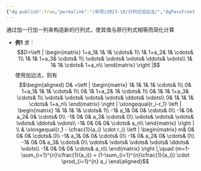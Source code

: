 ```yaml
---
{"dg-publish":true,"permalink":"/杂项/2023-10/行列式加边法/","dgPassFrontmatter":true}
---
```


通过加一行加一列来构造新的行列式，使其值与原行列式相等而简化计算
- **例1**
	求：
	$$D=\left | \begin{matrix}	1+a_1& 1& 1& \cdots& 1\\	1& 1+a_2& 1& \cdots& 1\\	1& 1& 1+a_3& \cdots& 1\\	\vdots& \vdots& \vdots& \ddots& \vdots\\	1& 1& 1& \cdots& 1+a_n\\	\end{matrix} \right |$$
	使用加边法，则有
	$$\begin{aligned} D& =\left | \begin{matrix} 1& 1& 1& 1& \cdots& 1\\ 0& 1+a_1& 1& 1& \cdots& 1\\ 0& 1& 1+a_2& 1& \cdots& 1\\ 0& 1& 1& 1+a_3& \cdots& 1\\	\vdots& \vdots& \vdots& \vdots& \ddots& \vdots\\ 0& 1& 1& 1& \cdots& 1+a_n\\	\end{matrix} \right | \xlongequal{r_i-r_1} \left | \begin{matrix}	1& 1& 1& 1& \cdots& 1\\	-1& a_1& 0& 0& \cdots& 0\\	-1& 0& a_2& 0& \cdots& 0\\	-1& 0& 0& a_3& \cdots& 0\\	\vdots& \vdots& \vdots& \vdots& \ddots& \vdots\\	-1& 0& 0& 0& \cdots& a_n\\	\end{matrix} \right | \\ & \xlongequal{r_1 - \cfrac{1}{a_i} \cdot r_i} \left | \begin{matrix} m& 0& 0& 0& \cdots& 0\\	-1& a_1& 0& 0& \cdots& 0\\	-1& 0& a_2& 0& \cdots& 0\\ -1& 0& 0& a_3& \cdots& 0\\ \vdots& \vdots& \vdots& \vdots& \ddots& \vdots\\ -1& 0& 0& 0& \cdots& a_n\\ \end{matrix} \right |,\quad (m=1-\sum_{i=1}^{n}\cfrac{1}{a_i})	= (1-\sum_{i=1}^{n}\cfrac{1}{a_i}) \cdot \prod_{i=1}^{n} a_i \end{aligned}$$
